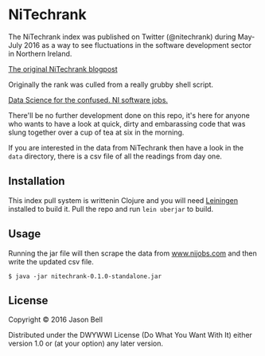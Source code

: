 # NiTechrank

The NiTechrank index was published on Twitter (@nitechrank) during May-July 2016 as a way to see fluctuations in the software development sector in Northern Ireland.

[The original NiTechrank blogpost](https://dataissexy.wordpress.com//?s=nitechrank&search=Go)

Originally the rank was culled from a really grubby shell script.

[Data Science for the confused. NI software jobs.](https://dataissexy.wordpress.com/2015/04/06/datascience-for-the-confused-ni-software-jobs-unix-excel/)

There'll be no further development done on this repo, it's here for anyone who wants to have a look at quick, dirty and embarassing code that was slung together over a cup of tea at six in the morning.

If you are interested in the data from NiTechrank then have a look in the `data` directory, there is a csv file of all the readings from day one.

## Installation

This index pull system is writtenin Clojure and you will need [Leiningen](http://leiningen.org/) installed to build it. Pull the repo and run `lein uberjar` to build.

## Usage

Running the jar file will then scrape the data from www.nijobs.com and then write the updated csv file.

    $ java -jar nitechrank-0.1.0-standalone.jar 


## License

Copyright © 2016 Jason Bell

Distributed under the DWYWWI License (Do What You Want With It) either version 1.0 or (at
your option) any later version.

